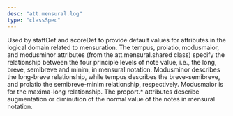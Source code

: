```yaml
---
desc: "att.mensural.log"
type: "classSpec"
---
```


Used by staffDef and scoreDef to provide default values for attributes in the logical
domain related to mensuration. The tempus, prolatio, modusmaior, and modusminor attributes
(from the att.mensural.shared class) specify the relationship between the four principle
levels of note value, i.e., the long, breve, semibreve and minim, in mensural notation.
Modusminor describes the long-breve relationship, while tempus describes the
breve-semibreve, and prolatio the semibreve-minim relationship, respectively. Modusmaior
is
for the maxima-long relationship. The proport.* attributes describe augmentation or
diminution of the normal value of the notes in mensural notation.